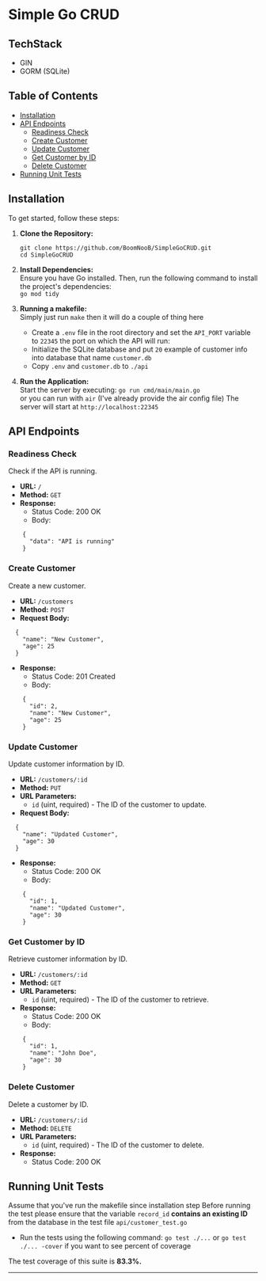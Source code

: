 # Simple Go CRUD 

## TechStack
- GIN
- GORM (SQLite)

## Table of Contents

- [Installation](#installation)
- [API Endpoints](#api-endpoints)
  - [Readiness Check](#readiness-check)
  - [Create Customer](#create-customer)
  - [Update Customer](#update-customer)
  - [Get Customer by ID](#get-customer-by-id)
  - [Delete Customer](#delete-customer)
- [Running Unit Tests](#running-unit-tests)

## Installation

To get started, follow these steps:

1. **Clone the Repository:**
   ```
   git clone https://github.com/BoomNooB/SimpleGoCRUD.git
   cd SimpleGoCRUD
   ```
   
3. **Install Dependencies:**\
   Ensure you have Go installed. Then, run the following command to install the project's dependencies:\
   ```go mod tidy```

4. **Running a makefile:**\
   Simply just run
   `make`
   then it will do a couple of thing here
   - Create a `.env` file in the root directory and set the `API_PORT` variable to `22345` the port on which the API will run:
   - Initialize the SQLite database and put `20` example of customer info into database that name `customer.db`
   - Copy `.env` and `customer.db` to `./api` 

7. **Run the Application:**\
   Start the server by executing:
   `go run cmd/main/main.go`\
   or you can run with `air` (I've already provide the air config file)
   The server will start at `http://localhost:22345`

## API Endpoints

### Readiness Check

Check if the API is running.

- **URL:** `/`
- **Method:** `GET`
- **Response:**
  - Status Code: 200 OK
  - Body:
```
    {
      "data": "API is running"
    }
```
### Create Customer

Create a new customer.

- **URL:** `/customers`
- **Method:** `POST`
- **Request Body:**
```
  {
    "name": "New Customer",
    "age": 25
  }
```

- **Response:**
  - Status Code: 201 Created
  - Body:
```
    {
      "id": 2,
      "name": "New Customer",
      "age": 25
    }
```

### Update Customer

Update customer information by ID.

- **URL:** `/customers/:id`
- **Method:** `PUT`
- **URL Parameters:**
  - `id` (uint, required) - The ID of the customer to update.
- **Request Body:**
```
  {
    "name": "Updated Customer",
    "age": 30
  }
```

- **Response:**
  - Status Code: 200 OK
  - Body:
```
    {
      "id": 1,
      "name": "Updated Customer",
      "age": 30
    }
```

### Get Customer by ID

Retrieve customer information by ID.

- **URL:** `/customers/:id`
- **Method:** `GET`
- **URL Parameters:**
  - `id` (uint, required) - The ID of the customer to retrieve.
- **Response:**
  - Status Code: 200 OK
  - Body:
```
    {
      "id": 1,
      "name": "John Doe",
      "age": 30
    }
```

### Delete Customer

Delete a customer by ID.

- **URL:** `/customers/:id`
- **Method:** `DELETE`
- **URL Parameters:**
  - `id` (uint, required) - The ID of the customer to delete.
- **Response:**
  - Status Code: 200 OK

## Running Unit Tests

Assume that you've run the makefile since installation step
Before running the test please ensure that the variable `record_id` **contains an existing ID** from the database in the test file `api/customer_test.go`

- Run the tests using the following command:
   `go test ./...` or `go test ./... -cover` if you want to see percent of coverage

The test coverage of this suite is **83.3%.**

---

